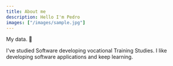 ```yaml
---
title: About me
description: Hello I'm Pedro
images: ["/images/sample.jpg"]
---
```



My data. :wave:

I've studied Software developing vocational Training Studies. I like developing software applications and keep learning. 